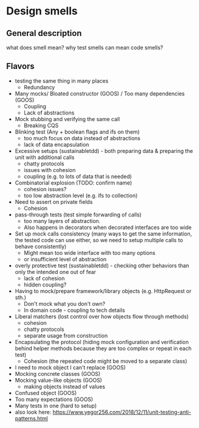 # Design smells

## General description

what does smell mean?
why test smells can mean code smells?

## Flavors

* testing the same thing in many places
  * Redundancy
* Many mocks/ Bloated constructor (GOOS) / Too many dependencies (GOOS)
  * Coupling
  * Lack of abstractions
* Mock stubbing and verifying the same call
  * Breaking CQS
* Blinking test (Any + boolean flags and ifs on them) 
  * too much focus on data instead of abstractions
  * lack of data encapsulation
* Excessive setups (sustainabletdd) - both preparing data & preparing the unit with additional calls 
  * chatty protocols
  * issues with cohesion
  * coupling (e.g. to lots of data that is needed)
* Combinatorial explosion (TODO: confirm name)
  * cohesion issues?
  * too low abstraction level (e.g. ifs to collection)
* Need to assert on private fields
  * Cohesion
* pass-through tests (test simple forwarding of calls)
  * too many layers of abstraction. 
  * Also happens in decorators when decorated interfaces are too wide
* Set up mock calls consistency (many ways to get the same information, the tested code can use either, so we need to setup multiple calls to behave consistently)
  * Might mean too wide interface with too many options 
  * or insufficient level of abstraction
* overly protective test (sustainabletdd) - checking other behaviors than only the intended one out of fear
  * lack of cohesion
  * hidden coupling?
* Having to mock/prepare framework/library objects (e.g. HttpRequest or sth.)
  * Don't mock what you don't own?
  * In domain code - coupling to tech details
* Liberal matchers (lost control over how objects flow through methods)
  * cohesion
  * chatty protocols
  * separate usage from construction
* Encapsulating the protocol (hiding mock configuration and verification behind helper methods because they are too complex or repeat in each test)
  * Cohesion (the repeated code might be moved to a separate class)
* I need to mock object I can't replace (GOOS)
* Mocking concrete classes (GOOS)
* Mocking value-like objects (GOOS)
  * making objects instead of values
* Confused object (GOOS)
* Too many expectations (GOOS)
* Many tests in one (hard to setup)
* also look here: https://www.yegor256.com/2018/12/11/unit-testing-anti-patterns.html